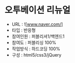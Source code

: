 # 오투베이션 리뉴얼
- URL  : ![www.naver.com/]
- 타입 : 반응형
- 참여인원 : 퍼블리셔1/백엔드1
- 참여도 : 퍼블리싱 100%
- 작업방식 : 하드코딩 100%
- 구성 : html5/css3/jQuery
